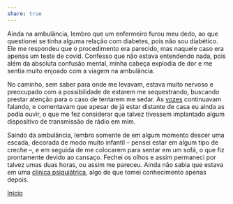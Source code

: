 ```yaml
---  
share: true  
---  
```

Ainda na ambulância, lembro que um enfermeiro furou meu dedo, ao que questionei se tinha alguma relação com diabetes, pois não sou diabético. Ele me respondeu que o procedimento era parecido, mas naquele caso era apenas um teste de covid. Confesso que não estava entendendo nada, pois além da absoluta confusão mental, minha cabeça explodia de dor e me sentia muito enjoado com a viagem na ambulância.   
  
No caminho, sem saber para onde me levavam, estava muito nervoso e preocupado com a possibilidade de estarem me sequestrando, buscando prestar atenção para o caso de tentarem me sedar. As [vozes](Vozes) continuavam falando, e comentavam que apesar de já estar distante de casa eu ainda as podia ouvir, o que me fez considerar que talvez tivessem implantado algum dispositivo de transmissão de rádio em mim.  
  
Saindo da ambulância, lembro somente de em algum momento descer uma escada, decorada de modo muito infantil – pensei estar em algum tipo de creche –, e em seguida de me colocarem para sentar em um sofá, o que fiz prontamente devido ao cansaço. Fechei os olhos e assim permaneci por talvez umas duas horas, ou assim me pareceu. Ainda não sabia que estava em uma [clínica psiquiátrica]( Clínica%20Psiquiátrica), algo de que tomei conhecimento apenas depois.  
  
  
  
  
[Início](Início)